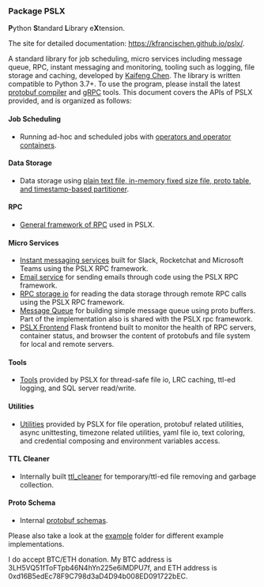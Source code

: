 ### Package PSLX
**P**ython **S**tandard **L**ibrary e**X**tension.

The site for detailed documentation: https://kfrancischen.github.io/pslx/.

A standard library for job scheduling, micro services including message queue, RPC, instant messaging and monitoring, tooling 
such as logging, file storage and caching, developed by [Kaifeng Chen](<kfrancischen@gmail.com>). The library is written 
compatible to Python 3.7+. To use the program, please install the latest [protobuf compiler](https://github.com/protocolbuffers/protobuf)
and [gRPC](https://grpc.io/) tools. This document covers the APIs of PSLX provided, and is organized as follows:

#### Job Scheduling
* Running ad-hoc and scheduled jobs with [operators and operator containers](doc/docs/container.md).

#### Data Storage
* Data storage using [plain text file, in-memory fixed size file, proto table, and timestamp-based partitioner](doc/docs/storage.md).

#### RPC
* [General framework of RPC](doc/docs/rpc.md) used in PSLX.

#### Micro Services
* [Instant messaging services](doc/docs/micro_services/instant_messaging.md) built for Slack, Rocketchat and Microsoft Teams using the PSLX RPC framework.
* [Email service](doc/docs/micro_services/email.md) for sending emails through code using the PSLX RPC framework.
* [RPC storage io](doc/docs/micro_services/rpc_storage_io.md) for reading the data storage through remote RPC calls using the PSLX RPC framework.
* [Message Queue](doc/docs/micro_services/message_queue.md) for building simple message queue using proto buffers. Part of the implementation also is shared with the PSLX rpc framework.
* [PSLX Frontend](doc/docs/micro_services/frontend.md) Flask frontend built to monitor the health of RPC servers, container status, and browser the content of protobufs and file system for local and remote servers.

#### Tools
* [Tools](doc/docs/tool.md) provided by PSLX for thread-safe file io, LRC caching, ttl-ed logging, and SQL server read/write.

#### Utilities
* [Utilities](doc/docs/util.md) provided by PSLX for file operation, protobuf related utilities, async unittesting, timezone related utilities, 
yaml file io, text coloring, and credential composing and environment variables access.

#### TTL Cleaner
* Internally built [ttl_cleaner](doc/docs/ttl_cleaner.md) for temporary/ttl-ed file removing and garbage collection.

#### Proto Schema
* Internal [protobuf schemas](doc/docs/schema.md).

Please also take a look at the [example](https://github.com/kfrancischen/pslx/tree/master/example) folder for different example implementations.

I do accept BTC/ETH donation. My BTC address is 3LH5VQ51fToFTpb46N4hYn225e6iMDPU7f, and ETH address is 0xd16B5edEc78F9C798d3aD4D94b008ED091722bEC.